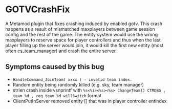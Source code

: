 # GOTVCrashFix

A Metamod plugin that fixes crashing induced by enabled gotv. This crash happens as a result of mismatched maxplayers between game session config and the rest of the game. The entity system would use the wrong maxplayers to reserve space for player controllers and thus when the last player filling up the server would join, it would kill the first new entity (most often cs_team_manager) and crash the entire server.

## Symptoms caused by this bug

- `HandleCommand_JoinTeam( xxxx ) - invalid team index.`
- Random entity being randomly killed (e.g. sky, team manager)
- strlen crash inside vsnprintf with `%s<%i><%s><%s> ChangeTeam() CTMDBG , team %d , req team %d willSwitch` format
- ClientPutInServer removed entity [] that was in player controller entindex
